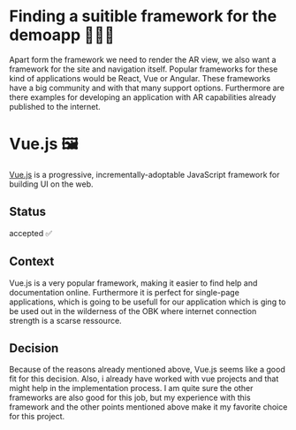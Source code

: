# Finding a suitible framework for the demoapp 👨🏽‍💻

Apart form the framework we need to render the AR view, we also want a framework for the site and navigation itself. Popular frameworks for these kind of applications would be React, Vue or Angular. These frameworks have a big community and with that many support options. Furthermore are there examples for developing an application with AR capabilities already published to the internet.

# Vue.js 🖼️

[Vue.js](https://github.com/vuejs) is a progressive, incrementally-adoptable JavaScript framework for building UI on the web.

## Status

accepted ✅

## Context

Vue.js is a very popular framework, making it easier to find help and documentation online. Furthermore it is perfect for single-page applications, which is going to be usefull for our application which is ging to be used out in the wilderness of the OBK where internet connection strength is a scarse ressource.

## Decision

Because of the reasons already mentioned above, Vue.js seems like a good fit for this decision. Also, i already have worked with vue projects and that might help in the implementation process. I am quite sure the other frameworks are also good for this job, but my experience with this framework and the other points mentioned above make it my favorite choice for this project.